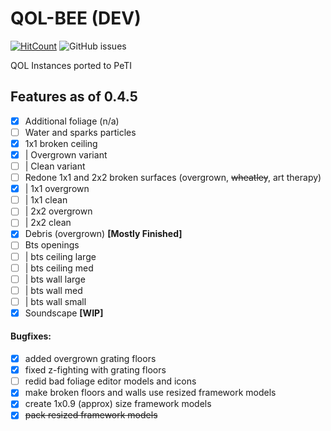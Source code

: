 # QOL-BEE (DEV)
[![HitCount](http://hits.dwyl.com/koerismo/QOL-BEE.svg)](http://hits.dwyl.com/koerismo/QOL-BEE)
![GitHub issues](https://img.shields.io/github/issues/koerismo/QOL-BEE?color=333&style=flat-square)
 
 QOL Instances ported to PeTI

## Features as of 0.4.5
- [x] Additional foliage (n/a)
- [ ] Water and sparks particles
- [x] 1x1 broken ceiling
- [x] | Overgrown variant
- [ ] | Clean variant
- [ ] Redone 1x1 and 2x2 broken surfaces (overgrown, ~~wheatley~~, art therapy)
- [x] | 1x1 overgrown
- [ ] | 1x1 clean
- [ ] | 2x2 overgrown
- [ ] | 2x2 clean
- [x] Debris (overgrown) **[Mostly Finished]**
- [ ] Bts openings
- [ ] | bts ceiling large
- [ ] | bts ceiling med
- [ ] | bts wall large
- [ ] | bts wall med
- [ ] | bts wall small
- [x] Soundscape **[WIP]**

#### Bugfixes:
- [x] added overgrown grating floors
- [x] fixed z-fighting with grating floors
- [ ] redid bad foliage editor models and icons
- [x] make broken floors and walls use resized framework models
- [x] create 1x0.9 (approx) size framework models
- [x] ~~pack resized framework models~~
